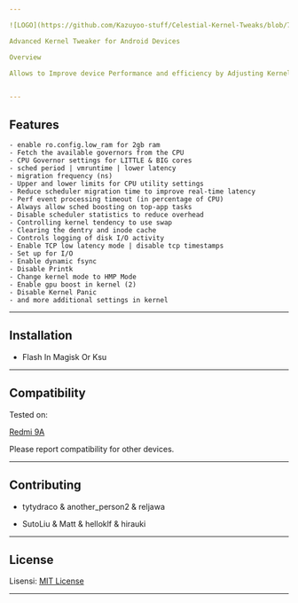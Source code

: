 ```yaml
---

![LOGO](https://github.com/Kazuyoo-stuff/Celestial-Kernel-Tweaks/blob/76cf15ba9f0545f0da483f1136d4dcc799a7a883/banner.jpg)

Advanced Kernel Tweaker for Android Devices

Overview

Allows to Improve device Performance and efficiency by Adjusting Kernel Settings. Includes Scheduler, Ram Optimation, and I/O to faster and efficiently, without sacrificing stability.


---
```


## Features

```
- enable ro.config.low_ram for 2gb ram
- Fetch the available governors from the CPU
- CPU Governor settings for LITTLE & BIG cores
- sched period | vmruntime | lower latency
- migration frequency (ns)
- Upper and lower limits for CPU utility settings
- Reduce scheduler migration time to improve real-time latency
- Perf event processing timeout (in percentage of CPU)
- Always allow sched boosting on top-app tasks
- Disable scheduler statistics to reduce overhead
- Controlling kernel tendency to use swap
- Clearing the dentry and inode cache
- Controls logging of disk I/O activity
- Enable TCP low latency mode | disable tcp timestamps
- Set up for I/O
- Enable dynamic fsync
- Disable Printk
- Change kernel mode to HMP Mode
- Enable gpu boost in kernel (2)
- Disable Kernel Panic
- and more additional settings in kernel
```

---

## Installation

- Flash In Magisk Or Ksu

---

## Compatibility

Tested on:

[Redmi 9A](https://m.gsmarena.com/xiaomi_redmi_9a-10279.php)


Please report compatibility for other devices.


---

## Contributing

- tytydraco & another_person2 & reljawa

- SutoLiu & Matt & helloklf & hirauki

---

## License

Lisensi: [MIT License](https://opensource.org/license/MIT)


---


